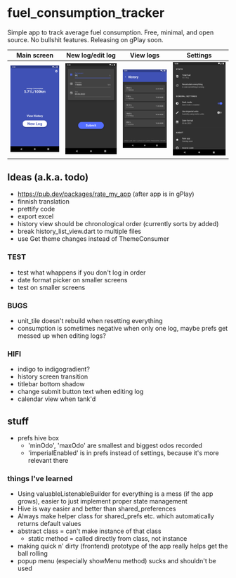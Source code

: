 # fuel_consumption_tracker

Simple app to track average fuel consumption. Free, minimal, and open source. No bullshit features. Releasing on gPlay soon.

| Main screen                       | New log/edit log                 | View logs                             | Settings                                  |
|-----------------------------------|----------------------------------|---------------------------------------|-------------------------------------------|
| ![Main screen](/scrnsht/main.png) | ![New log](/scrnsht/new_log.png) | ![History view](/scrnsht/history.png) | ![Settings screen](/scrnsht/settings.png) |

## Ideas (a.k.a. todo)

- https://pub.dev/packages/rate_my_app (after app is in gPlay)
- finnish translation
- prettify code
- export excel
- history view should be chronological order (currently sorts by added)
- break history_list_view.dart to multiple files
- use Get theme changes instead of ThemeConsumer


### TEST

- test what whappens if you don't log in order
- date format picker on smaller screens
- test on smaller screens


### BUGS

- unit_tile doesn't rebuild when resetting everything
- consumption is sometimes negative when only one log, maybe prefs get messed up when editing logs?


### HIFI

- indigo to indigogradient?
- history screen transition
- titlebar bottom shadow
- change submit button text when editing log
- calendar view when tank'd



## stuff

- prefs hive box
    - 'minOdo', 'maxOdo' are smallest and biggest odos recorded
    - 'imperialEnabled' is in prefs instead of settings, because it's more relevant there


### things I've learned

- Using valuableListenableBuilder for everything is a mess (if the app grows), easier to just implement proper state management
- Hive is way easier and better than shared_preferences
- Always make helper class for shared_prefs etc. which automatically returns default values
- abstract class = can't make instance of that class
    - static method = called directly from class, not instance
- making quick n' dirty (frontend) prototype of the app really helps get the ball rolling
- popup menu (especially showMenu method) sucks and shouldn't be used